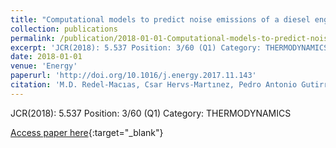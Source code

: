 ```yaml
---
title: "Computational models to predict noise emissions of a diesel engine fueled with saturated and monounsaturated fatty acid methyl esters"
collection: publications
permalink: /publication/2018-01-01-Computational-models-to-predict-noise-emissions-of-a-diesel-engine-fueled-with-saturated-and-monouns
excerpt: 'JCR(2018): 5.537 Position: 3/60 (Q1) Category: THERMODYNAMICS'
date: 2018-01-01
venue: 'Energy'
paperurl: 'http://doi.org/10.1016/j.energy.2017.11.143'
citation: 'M.D. Redel-Macıas, Csar Hervs-Martınez, Pedro Antonio Gutirrez, S. Pinzi, A.J. Cubero-Atienza, M.P. Dorado, &quot;Computational models to predict noise emissions of a diesel engine fueled with saturated and monounsaturated fatty acid methyl esters.&quot; Energy, Vol. 144, 2018, pp.110-119.'
---
```

JCR(2018): 5.537 Position: 3/60 (Q1) Category: THERMODYNAMICS

[Access paper here](http://doi.org/10.1016/j.energy.2017.11.143){:target="_blank"}
